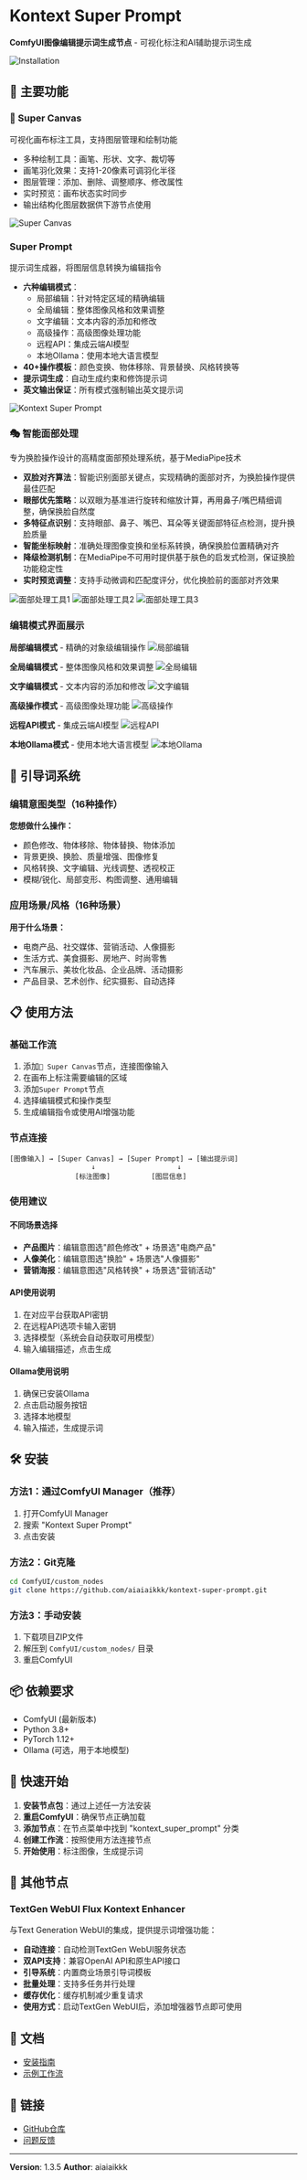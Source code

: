 # Kontext Super Prompt

**ComfyUI图像编辑提示词生成节点** - 可视化标注和AI辅助提示词生成

![Installation](images/instruction.png)

## 🎯 主要功能

### 🎨 Super Canvas  
可视化画布标注工具，支持图层管理和绘制功能
- 多种绘制工具：画笔、形状、文字、裁切等
- 画笔羽化效果：支持1-20像素可调羽化半径
- 图层管理：添加、删除、调整顺序、修改属性
- 实时预览：画布状态实时同步
- 输出结构化图层数据供下游节点使用

![Super Canvas](images/LRPG_Canvas.png)

### Super Prompt
提示词生成器，将图层信息转换为编辑指令
- **六种编辑模式**：
  - 局部编辑：针对特定区域的精确编辑
  - 全局编辑：整体图像风格和效果调整
  - 文字编辑：文本内容的添加和修改
  - 高级操作：高级图像处理功能
  - 远程API：集成云端AI模型
  - 本地Ollama：使用本地大语言模型
- **40+操作模板**：颜色变换、物体移除、背景替换、风格转换等
- **提示词生成**：自动生成约束和修饰提示词
- **英文输出保证**：所有模式强制输出英文提示词

![Kontext Super Prompt](images/KontextSuperPrompt.png)

### 🎭 智能面部处理
专为换脸操作设计的高精度面部预处理系统，基于MediaPipe技术
- **双脸对齐算法**：智能识别面部关键点，实现精确的面部对齐，为换脸操作提供最佳匹配
- **眼部优先策略**：以双眼为基准进行旋转和缩放计算，再用鼻子/嘴巴精细调整，确保换脸自然度
- **多特征点识别**：支持眼部、鼻子、嘴巴、耳朵等关键面部特征点检测，提升换脸质量
- **智能坐标映射**：准确处理图像变换和坐标系转换，确保换脸位置精确对齐
- **降级检测机制**：在MediaPipe不可用时提供基于肤色的启发式检测，保证换脸功能稳定性
- **实时预览调整**：支持手动微调和匹配度评分，优化换脸前的面部对齐效果

![面部处理工具1](images/face_tools_1.png)
![面部处理工具2](images/face_tools_2.png)
![面部处理工具3](images/face_tools_3.png)

### 编辑模式界面展示

**局部编辑模式** - 精确的对象级编辑操作
![局部编辑](images/KontextSuperPrompt1.png)

**全局编辑模式** - 整体图像风格和效果调整
![全局编辑](images/KontextSuperPrompt2.png)

**文字编辑模式** - 文本内容的添加和修改
![文字编辑](images/KontextSuperPrompt3.png)

**高级操作模式** - 高级图像处理功能
![高级操作](images/KontextSuperPrompt4.png)

**远程API模式** - 集成云端AI模型
![远程API](images/KontextSuperPrompt5.png)

**本地Ollama模式** - 使用本地大语言模型
![本地Ollama](images/KontextSuperPrompt6.png)

## 🤖 引导词系统

### 编辑意图类型（16种操作）
**您想做什么操作：**
- 颜色修改、物体移除、物体替换、物体添加
- 背景更换、换脸、质量增强、图像修复
- 风格转换、文字编辑、光线调整、透视校正
- 模糊/锐化、局部变形、构图调整、通用编辑

### 应用场景/风格（16种场景）
**用于什么场景：**
- 电商产品、社交媒体、营销活动、人像摄影
- 生活方式、美食摄影、房地产、时尚零售
- 汽车展示、美妆化妆品、企业品牌、活动摄影
- 产品目录、艺术创作、纪实摄影、自动选择

## 📋 使用方法

### 基础工作流
1. 添加`🎨 Super Canvas`节点，连接图像输入
2. 在画布上标注需要编辑的区域
3. 添加`Super Prompt`节点
4. 选择编辑模式和操作类型
5. 生成编辑指令或使用AI增强功能

### 节点连接
```
[图像输入] → [Super Canvas] → [Super Prompt] → [输出提示词]
                    ↓                    ↓
                [标注图像]          [图层信息]
```

### 使用建议

#### 不同场景选择
- **产品图片**：编辑意图选"颜色修改" + 场景选"电商产品"
- **人像美化**：编辑意图选"换脸" + 场景选"人像摄影"
- **营销海报**：编辑意图选"风格转换" + 场景选"营销活动"

#### API使用说明
1. 在对应平台获取API密钥
2. 在远程API选项卡输入密钥
3. 选择模型（系统会自动获取可用模型）
4. 输入编辑描述，点击生成

#### Ollama使用说明
1. 确保已安装Ollama
2. 点击启动服务按钮
3. 选择本地模型
4. 输入描述，生成提示词

## 🛠️ 安装

### 方法1：通过ComfyUI Manager（推荐）
1. 打开ComfyUI Manager
2. 搜索 "Kontext Super Prompt"
3. 点击安装

### 方法2：Git克隆
```bash
cd ComfyUI/custom_nodes
git clone https://github.com/aiaiaikkk/kontext-super-prompt.git
```

### 方法3：手动安装
1. 下载项目ZIP文件
2. 解压到 `ComfyUI/custom_nodes/` 目录
3. 重启ComfyUI

## 📦 依赖要求

- ComfyUI (最新版本)
- Python 3.8+
- PyTorch 1.12+
- Ollama (可选，用于本地模型)

## 🚀 快速开始

1. **安装节点包**：通过上述任一方法安装
2. **重启ComfyUI**：确保节点正确加载
3. **添加节点**：在节点菜单中找到 "kontext_super_prompt" 分类
4. **创建工作流**：按照使用方法连接节点
5. **开始使用**：标注图像，生成提示词

## 🤖 其他节点

### TextGen WebUI Flux Kontext Enhancer
与Text Generation WebUI的集成，提供提示词增强功能：
- **自动连接**：自动检测TextGen WebUI服务状态
- **双API支持**：兼容OpenAI API和原生API接口
- **引导系统**：内置商业场景引导词模板
- **批量处理**：支持多任务并行处理
- **缓存优化**：缓存机制减少重复请求
- **使用方式**：启动TextGen WebUI后，添加增强器节点即可使用

## 📖 文档

- [安装指南](INSTALLATION.md)
- [示例工作流](examples/)

## 🔗 链接

- [GitHub仓库](https://github.com/aiaiaikkk/kontext-super-prompt)
- [问题反馈](https://github.com/aiaiaikkk/kontext-super-prompt/issues)

---

**Version**: 1.3.5
**Author**: aiaiaikkk
